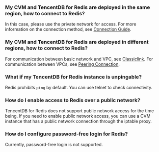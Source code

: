 ### My CVM and TencentDB for Redis are deployed in the same region, how to connect to Redis?
In this case, please use the private network for access. For more information on the connection method, see [Connection Guide](https://cloud.tencent.com/document/product/239/30877).

### My CVM and TencentDB for Redis are deployed in different regions, how to connect to Redis?
For communication between basic network and VPC, see [Classiclink](https://cloud.tencent.com/document/product/215/20083).
For communication between VPCs, see [Peering Connection](https://cloud.tencent.com/document/product/215/20082).

### What if my TencentDB for Redis instance is unpingable? 
Redis prohibits `ping` by default. You can use telnet to check connectivity.

### How do I enable access to Redis over a public network? 
TencentDB for Redis does not support public network access for the time being.
If you need to enable public network access, you can use a CVM instance that has a public network connection through the iptable proxy.

### How do I configure password-free login for Redis? 
Currently, password-free login is not supported.


